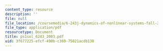 ```yaml
---
content_type: resource
description: ''
file: null
file_location: /coursemedia/6-243j-dynamics-of-nonlinear-systems-fall-2003/3f677225efcf490bc36975021acdb130_ps1sol_6243_2003.pdf
file_type: application/pdf
resourcetype: Document
title: ps1sol_6243_2003.pdf
uid: 3f677225-efcf-490b-c369-75021acdb130
---
```

